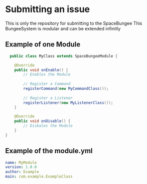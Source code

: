 # Submitting an issue
This is only the repository for submitting to the SpaceBungee
This BungeeSystem is modular and can be extended infinitly

## Example of one Module
```java
  public class MyClass extends SpaceBungeeModule {

    @Override
    public void onEnable() {
        // Enables the Module
        
        // Register a Command
        registerCommand(new MyCommandClass());
        
        // Register a Listener
        registerListener(new MyListenerClass());
    }

    @Override
    public void onDisable() {
        // Disbales the Module
    }
}

```

## Example of the module.yml
```yaml
name: MyModule
version: 1.0.0
author: Example
main: com.example.ExampleClass
```
